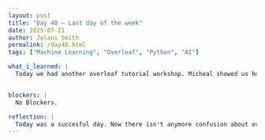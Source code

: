 ```yaml
---
layout: post
title: "Day 40 – Last day of the week"
date: 2025-07-21
author: Jelani Smith
permalink: /day40.html
tags: ["Machine Learning", "Overleaf", "Python", "AI"]

what_i_learned: |
  Today we had another overleaf tutorial workshop. Micheal showed us how to edit the title part with our names. We also got showed how to add our references and how to properly format our paper in there. After the workshop my group got together. First we brainstormed ideas for our elevator video that we have to make. Then after that we worked on our research paper.


blockers: |
  No Blockers.

reflection: |
  Today was a succesful day. Now there isn't anymore confusion about overleaf. Also my group got a lot of our paper done. The workshop was succesful and I'm excited to make our elevator video.  
---
```


